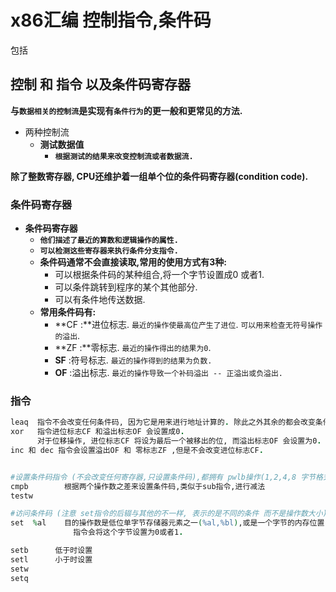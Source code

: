 # x86汇编 控制指令,条件码

包括 

## 控制 和 指令 以及条件码寄存器

**与`数据相关的控制流`是实现有`条件行为`的更一般和更常见的方法.**

* 两种控制流
  * **测试数据值**
    * **`根据测试的结果来改变控制流或者数据流.`**

**除了整数寄存器, CPU还维护着一组单个位的条件码寄存器\(condition code\).**

### 条件码寄存器

* **条件码寄存器** 
  * **`他们描述了最近的算数和逻辑操作的属性.`**
  * **`可以检测这些寄存器来执行条件分支指令.`**
  * **条件码通常不会直接读取,常用的使用方式有3种:**
    * 可以根据条件码的某种组合,将一个字节设置成0 或者1.
    * 可以条件跳转到程序的某个其他部分.
    * 可以有条件地传送数据.
  * **常用条件码有:**
    * **CF  :**进位标志.   `最近的操作使最高位产生了进位`. `可以用来检查无符号操作的溢出`.
    * **ZF  :**零标志.       `最近的操作得出的结果为0`.
    * **SF**  :符号标志.   `最近的操作得到的结果为负数.`
    * **OF** :溢出标志.    `最近的操作导致一个补码溢出 -- 正溢出或负溢出.`

### 指令

```ruby
leaq  指令不会改变任何条件码, 因为它是用来进行地址计算的. 除此之外其余的都会改变条件码.
xor   指令进位标志CF 和溢出标志OF 会设置成0.
      对于位移操作, 进位标志CF 将设为最后一个被移出的位, 而溢出标志OF 会设置为0.
inc 和 dec 指令会设置溢出OF 和 零标志ZF ,但是不会改变进位标志CF.


#设置条件码指令 (不会改变任何寄存器,只设置条件码),都拥有 pwlb操作(1,2,4,8 字节格式)
cmpb        根据两个操作数之差来设置条件码,类似于sub指令,进行减法
testw       

#访问条件码 (注意 set指令的后辍与其他的不一样, 表示的是不同的条件 而不是操作数大小),考虑的是条件码的组合
set  %al    目的操作数是低位单字节存储器元素之一(%al,%bl),或是一个字节的内存位置, 
              指令会将这个字节设置为0或者1.

setb      低于时设置
setl      小于时设置
setw       
setq      




```















